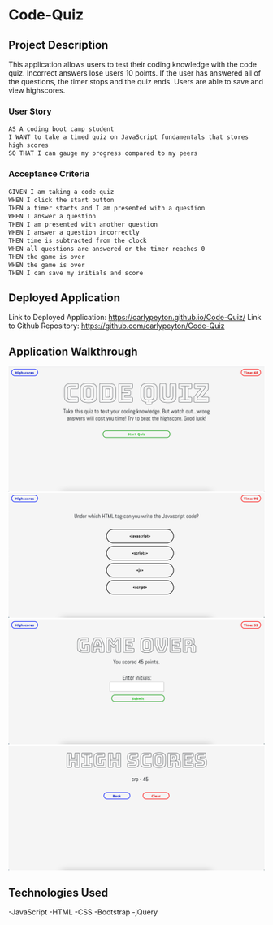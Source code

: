 # Code-Quiz

## Project Description

This application allows users to test their coding knowledge with the code quiz. Incorrect answers lose users 10 points. If the user has answered all of the questions, the timer stops and the quiz ends. Users are able to save and view highscores.

### User Story

```
AS A coding boot camp student
I WANT to take a timed quiz on JavaScript fundamentals that stores high scores
SO THAT I can gauge my progress compared to my peers
```

### Acceptance Criteria

```
GIVEN I am taking a code quiz
WHEN I click the start button
THEN a timer starts and I am presented with a question
WHEN I answer a question
THEN I am presented with another question
WHEN I answer a question incorrectly
THEN time is subtracted from the clock
WHEN all questions are answered or the timer reaches 0
THEN the game is over
WHEN the game is over
THEN I can save my initials and score
```

## Deployed Application
Link to Deployed Application: https://carlypeyton.github.io/Code-Quiz/
Link to Github Repository: https://github.com/carlypeyton/Code-Quiz

## Application Walkthrough
<img src = "Screen Shot 2020-12-21 at 1.06.57 PM.png">
<img src = "Screen Shot 2020-12-21 at 1.07.11 PM.png">
<img src = "Screen Shot 2020-12-21 at 1.07.27 PM.png">
<img src = "Screen Shot 2020-12-21 at 1.07.43 PM.png">

## Technologies Used
-JavaScript
-HTML
-CSS
-Bootstrap
-jQuery







